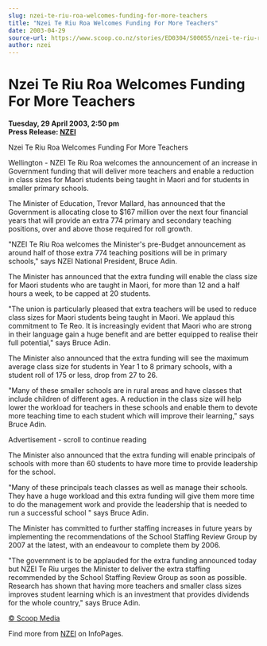 ```yaml
---
slug: nzei-te-riu-roa-welcomes-funding-for-more-teachers
title: "Nzei Te Riu Roa Welcomes Funding For More Teachers"
date: 2003-04-29
source-url: https://www.scoop.co.nz/stories/ED0304/S00055/nzei-te-riu-roa-welcomes-funding-for-more-teachers.htm
author: nzei
---
```

Nzei Te Riu Roa Welcomes Funding For More Teachers
==================================================

**Tuesday, 29 April 2003, 2:50 pm**  
**Press Release: [NZEI](https://info.scoop.co.nz/NZEI)**

  
Nzei Te Riu Roa Welcomes Funding For More Teachers

Wellington - NZEI Te Riu Roa welcomes the announcement of an increase in Government funding that will deliver more teachers and enable a reduction in class sizes for Maori students being taught in Maori and for students in smaller primary schools.

The Minister of Education, Trevor Mallard, has announced that the Government is allocating close to $167 million over the next four financial years that will provide an extra 774 primary and secondary teaching positions, over and above those required for roll growth.

"NZEI Te Riu Roa welcomes the Minister's pre-Budget announcement as around half of those extra 774 teaching positions will be in primary schools," says NZEI National President, Bruce Adin.

The Minister has announced that the extra funding will enable the class size for Maori students who are taught in Maori, for more than 12 and a half hours a week, to be capped at 20 students.

"The union is particularly pleased that extra teachers will be used to reduce class sizes for Maori students being taught in Maori. We applaud this commitment to Te Reo. It is increasingly evident that Maori who are strong in their language gain a huge benefit and are better equipped to realise their full potential," says Bruce Adin.

The Minister also announced that the extra funding will see the maximum average class size for students in Year 1 to 8 primary schools, with a student roll of 175 or less, drop from 27 to 26.

"Many of these smaller schools are in rural areas and have classes that include children of different ages. A reduction in the class size will help lower the workload for teachers in these schools and enable them to devote more teaching time to each student which will improve their learning," says Bruce Adin.

Advertisement - scroll to continue reading





The Minister also announced that the extra funding will enable principals of schools with more than 60 students to have more time to provide leadership for the school.

"Many of these principals teach classes as well as manage their schools. They have a huge workload and this extra funding will give them more time to do the management work and provide the leadership that is needed to run a successful school " says Bruce Adin.

The Minister has committed to further staffing increases in future years by implementing the recommendations of the School Staffing Review Group by 2007 at the latest, with an endeavour to complete them by 2006.

"The government is to be applauded for the extra funding announced today but NZEI Te Riu urges the Minister to deliver the extra staffing recommended by the School Staffing Review Group as soon as possible. Research has shown that having more teachers and smaller class sizes improves student learning which is an investment that provides dividends for the whole country," says Bruce Adin.  

[© Scoop Media](http://www.scoop.co.nz/about/terms.html)

Find more from [NZEI](https://info.scoop.co.nz/NZEI) on InfoPages.